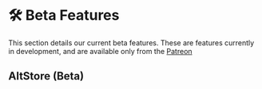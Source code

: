 # 🛠 Beta Features

This section details our current beta features. These are features currently in development, and are available only from the [Patreon](https://www.patreon.com/rileytestut)

## AltStore (Beta)

